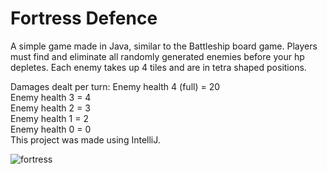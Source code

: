 # Fortress Defence

A simple game made in Java, similar to the Battleship board game. Players must find and eliminate all randomly generated enemies before your hp depletes. Each enemy takes up 4 tiles and are in tetra shaped positions.

Damages dealt per turn:
Enemy health 4 (full) = 20<br />
Enemy health 3 = 4<br />
Enemy health 2 = 3<br />
Enemy health 1 = 2<br />
Enemy health 0 = 0<br />
This project was made using IntelliJ.

![fortress](https://cloud.githubusercontent.com/assets/10171765/19666409/2bae2066-99ff-11e6-9964-d9b5543234c0.png)
